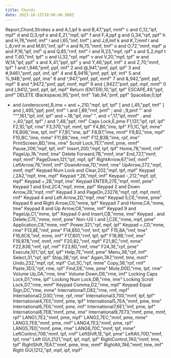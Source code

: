 ```yaml
---
title: Chords
date: 2023-10-15T18:06:46.580Z
---
```

Report,Chord,Strokes
a and A,1,ipf
b and B,47,"ppf, mmf"
c and C,12,"ipf, mpf"
d and D,3,rpf
e and E,21,"mpf, ipf"
f and F,4,ppf
g and G,34,"rpf, ppf"
h and H,76,"mmf, imf"
i and I,65,"imf, tmf"
j and J,6,imf
k and K,7,mmf
l and L,8,rmf
m and M,61,"imf, ipf"
n and N,75,"mmf, tmf"
o and O,72,"mmf, mpf"
p and P,16,"ipf, imf"
q and Q,85,"rmf, tmf"
r and R,23,"mpf, rpf"
s and S,2,mpf
t and T,60,"imf, tpf"
u and U,32,"rpf, mpf"
v and V,20,"mpf, tpf"
w and W,14,"ipf, ppf"
x and X,41,"ppf, ipf"
y and Y,46,"ppf, imf"
z and Z,70,"mmf, tpf"
1 and !,946,"pmf, ppf, imf"
2 and @,941,"pmf, ppf, ipf"
3 and #,9461,"pmf, ppf, imf, ipf"
4 and $,9416,"pmf, ppf, ipf, imf"
5 and %,94B,"pmf, ppf, ime"
6 and ^,947,"pmf, ppf, mmf"
7 and &,942,"pmf, ppf, mpf"
8 and *,9472,"pmf, ppf, mmf, mpf"
9 and (,9427,"pmf, ppf, mpf, mmf"
0 and ),9412,"pmf, ppf, ipf, mpf"
Return (ENTER),10,"ipf, tpf"
ESCAPE,49,"ppf, pmf"
DELETE (Backspace),95,"pmf, tmf"
Tab,94,"pmf, ppf"
Spacebar,0,tpf
- and (underscore),B,ime
= and +,210,"mpf, ipf, tpf"
[ and {,45,"ppf, tmf"
] and },495,"ppf, pmf, tmf"
\ and &#124;,89,"rmf, pmf"
; and :,9,pmf
"' and """,161,"ipf, imf, ipf"
 and ~,1B,"ipf, ime"
", and <",17,"ipf, mmf"
. and >,40,"ppf, tpf"
/ and ?,48,"ppf, rmf"
Caps Lock,E,pme
F1,131,"ipf, rpf, ipf"
F2,1D,"ipf, rme"
F3,370,"rpf, mmf, tpf"
F4,B0,"ime, tpf"
F5,1C,"ipf, mme"
F6,B06,"ime, tpf, imf"
F7,B1,"ime, ipf"
F8,B7,"ime, mmf"
F9,B2,"ime, mpf"
F10,BC,"ime, mme"
F11,B8,"ime, rmf"
F12,B3B,"ime, rpf, ime"
PrintScreen,BD,"ime, rme"
Scroll Lock,7E7,"mmf, pme, mmf"
Pause,206,"mpf, tpf, imf"
Insert,200,"mpf, tpf, tpf"
Home,78,"mmf, rmf"
PageUp,7A,"mmf, tme"
Delete Forward,7B,"mmf, ime"
End,727,"mmf, mpf, mmf"
PageDown,121,"ipf, mpf, ipf"
RightArrow,67,"imf, mmf"
LeftArrow,76,"mmf, imf"
DownArrow,7D,"mmf, rme"
UpArrow,272,"mpf, mmf, mpf"
Keypad Num Lock and Clear,202,"mpf, tpf, mpf"
Keypad /,2A2,"mpf, tme, mpf"
Keypad *,26,"mpf, imf"
Keypad -,212,"mpf, ipf, mpf"
Keypad +,2B,"mpf, ime"
Keypad ENTER,27E,"mpf, mmf, pme"
Keypad 1 and End,2C4,"mpf, mme, ppf"
Keypad 2 and Down Arrow,28,"mpf, rmf"
Keypad 3 and PageDn,23278,"mpf, rpf, mpf, mmf, rmf"
Keypad 4 and Left Arrow,2D,"mpf, rme"
Keypad 5,CE,"mme, pme"
Keypad 6 and Right Arrow,C0,"mme, tpf"
Keypad 7 and Home,CA,"mme, tme"
Keypad 8 and Up Arrow,C6,"mme, imf"
Keypad 9 and PageUp,C1,"mme, ipf"
Keypad 0 and Insert,CB,"mme, ime"
Keypad . and Delete,C7E,"mme, mmf, pme"
Non-US \ and &#124;,C2E,"mme, mpf, pme"
Application,C8,"mme, rmf"
Power,321,"rpf, mpf, ipf"
Keypad =,CD,"mme, rme"
F13,8E,"rmf, pme"
F14,850,"rmf, tmf, tpf"
F15,8A,"rmf, tme"
F16,6C6,"imf, mme, imf"
F17,801,"rmf, tpf, ipf"
F18,8B,"rmf, ime"
F19,878,"rmf, mmf, rmf"
F20,82,"rmf, mpf"
F21,8C,"rmf, mme"
F22,838,"rmf, rpf, rmf"
F23,8D,"rmf, rme"
F24,3E,"rpf, pme"
Execute,101,"ipf, tpf, ipf"
Help,7E,"mmf, pme"
Menu,36,"rpf, imf"
Select,31,"rpf, ipf"
Stop,3B,"rpf, ime"
Again,7A7,"mmf, tme, mmf"
Undo,232,"mpf, rpf, mpf"
Cut,3C,"rpf, mme"
Copy,38,"rpf, rmf"
Paste,3D3,"rpf, rme, rpf"
Find,DE,"rme, pme"
Mute,D0D,"rme, tpf, rme"
Volume Up,DA,"rme, tme"
Volume Down,D6,"rme, imf"
Locking Caps Lock,D1,"rme, ipf"
Locking Num Lock,DB,"rme, ime"
Locking Scroll Lock,D7,"rme, mmf"
Keypad Comma,D2,"rme, mpf"
Keypad Equal Sign,DC,"rme, mme"
International1,D82,"rme, rmf, mpf"
International2,D3D,"rme, rpf, rme"
International3,700,"mmf, tpf, tpf"
International4,7E0,"mmf, pme, tpf"
International5,7EA,"mmf, pme, tme"
International6,7E6,"mmf, pme, imf"
International7,6E1,"imf, pme, ipf"
International8,7EB,"mmf, pme, ime"
International9,7E73,"mmf, pme, mmf, rpf"
LANG1,7E2,"mmf, pme, mpf"
LANG2,7EC,"mmf, pme, mme"
LANG3,7E8,"mmf, pme, rmf"
LANG4,7E3,"mmf, pme, rpf"
LANG5,7ED,"mmf, pme, rme"
LANG6,70C,"mmf, tpf, mme"
LeftControl,708,"mmf, tpf, rmf"
LeftShift,1E,"ipf, pme"
LeftAlt,70D,"mmf, tpf, rme"
Left GUI,2121,"mpf, ipf, mpf, ipf"
RightControl,7A0,"mmf, tme, tpf"
RightShift,7EA7,"mmf, pme, tme, mmf"
RightAlt,7A6,"mmf, tme, imf"
Right GUI,1212,"ipf, mpf, ipf, mpf"
